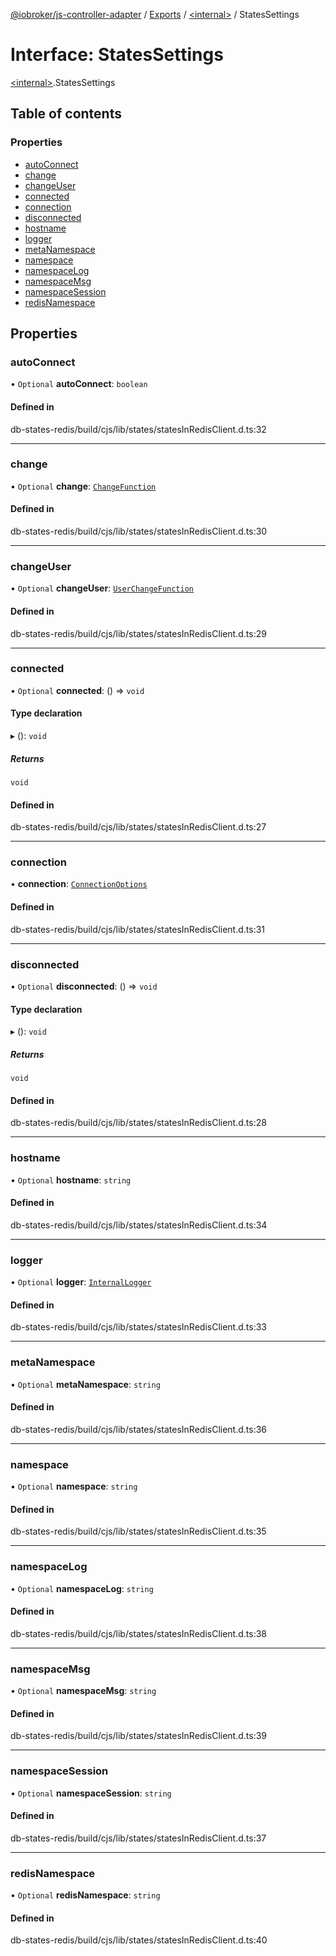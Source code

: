 [@iobroker/js-controller-adapter](../README.md) / [Exports](../modules.md) / [\<internal\>](../modules/internal_.md) / StatesSettings

# Interface: StatesSettings

[\<internal\>](../modules/internal_.md).StatesSettings

## Table of contents

### Properties

- [autoConnect](internal_.StatesSettings.md#autoconnect)
- [change](internal_.StatesSettings.md#change)
- [changeUser](internal_.StatesSettings.md#changeuser)
- [connected](internal_.StatesSettings.md#connected)
- [connection](internal_.StatesSettings.md#connection)
- [disconnected](internal_.StatesSettings.md#disconnected)
- [hostname](internal_.StatesSettings.md#hostname)
- [logger](internal_.StatesSettings.md#logger)
- [metaNamespace](internal_.StatesSettings.md#metanamespace)
- [namespace](internal_.StatesSettings.md#namespace)
- [namespaceLog](internal_.StatesSettings.md#namespacelog)
- [namespaceMsg](internal_.StatesSettings.md#namespacemsg)
- [namespaceSession](internal_.StatesSettings.md#namespacesession)
- [redisNamespace](internal_.StatesSettings.md#redisnamespace)

## Properties

### autoConnect

• `Optional` **autoConnect**: `boolean`

#### Defined in

db-states-redis/build/cjs/lib/states/statesInRedisClient.d.ts:32

___

### change

• `Optional` **change**: [`ChangeFunction`](../modules/internal_.md#changefunction)

#### Defined in

db-states-redis/build/cjs/lib/states/statesInRedisClient.d.ts:30

___

### changeUser

• `Optional` **changeUser**: [`UserChangeFunction`](../modules/internal_.md#userchangefunction)

#### Defined in

db-states-redis/build/cjs/lib/states/statesInRedisClient.d.ts:29

___

### connected

• `Optional` **connected**: () => `void`

#### Type declaration

▸ (): `void`

##### Returns

`void`

#### Defined in

db-states-redis/build/cjs/lib/states/statesInRedisClient.d.ts:27

___

### connection

• **connection**: [`ConnectionOptions`](internal_.ConnectionOptions.md)

#### Defined in

db-states-redis/build/cjs/lib/states/statesInRedisClient.d.ts:31

___

### disconnected

• `Optional` **disconnected**: () => `void`

#### Type declaration

▸ (): `void`

##### Returns

`void`

#### Defined in

db-states-redis/build/cjs/lib/states/statesInRedisClient.d.ts:28

___

### hostname

• `Optional` **hostname**: `string`

#### Defined in

db-states-redis/build/cjs/lib/states/statesInRedisClient.d.ts:34

___

### logger

• `Optional` **logger**: [`InternalLogger`](../modules/internal_.md#internallogger)

#### Defined in

db-states-redis/build/cjs/lib/states/statesInRedisClient.d.ts:33

___

### metaNamespace

• `Optional` **metaNamespace**: `string`

#### Defined in

db-states-redis/build/cjs/lib/states/statesInRedisClient.d.ts:36

___

### namespace

• `Optional` **namespace**: `string`

#### Defined in

db-states-redis/build/cjs/lib/states/statesInRedisClient.d.ts:35

___

### namespaceLog

• `Optional` **namespaceLog**: `string`

#### Defined in

db-states-redis/build/cjs/lib/states/statesInRedisClient.d.ts:38

___

### namespaceMsg

• `Optional` **namespaceMsg**: `string`

#### Defined in

db-states-redis/build/cjs/lib/states/statesInRedisClient.d.ts:39

___

### namespaceSession

• `Optional` **namespaceSession**: `string`

#### Defined in

db-states-redis/build/cjs/lib/states/statesInRedisClient.d.ts:37

___

### redisNamespace

• `Optional` **redisNamespace**: `string`

#### Defined in

db-states-redis/build/cjs/lib/states/statesInRedisClient.d.ts:40
